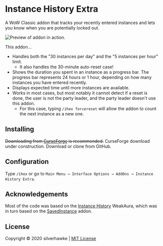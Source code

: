 # Instance History Extra
A WoW Classic addon that tracks your recently entered instances and lets you know when you are potentially locked out.

![Preview of addon in action.](https://silverhawke.s-ul.eu/Kl4116VN)

This addon...

* Handles both the "30 instances per day" and the "5 instances per hour" limit.
  * It also handles the 30-minute auto-reset case!
* Shows the duration you spent in an instance as a progress bar. The progress bar represents 24 hours or 1 hour, depending on how many instances you have entered recently.
* Displays expected time until more instances are available.
* Works in most cases, but most notably it cannot detect if a reset is done, the user is not the party leader, and the party leader doesn't use this addon.
  * For this case, typing `/ihex forcereset` will allow the addon to count the next instance as a new one.

## Installing
~~Downloading from [CurseForge](https://www.curseforge.com/wow/addons/instancehistoryextra) is recommended.~~ CurseForge download under construction. Download or clone from GitHub.

## Configuration
Type `/ihex` or go to `Main Menu → Interface Options → AddOns → Instance History Extra`.

## Acknowledgements
Most of the code was based on the [Instance History](https://wago.io/OXlZupyKm) WeakAura, which was in turn based on the [SavedInstance](https://www.curseforge.com/wow/addons/saved_instances) addon.

## License
Copyright © 2020 silverhawke | [MIT License](https://opensource.org/licenses/MIT)
